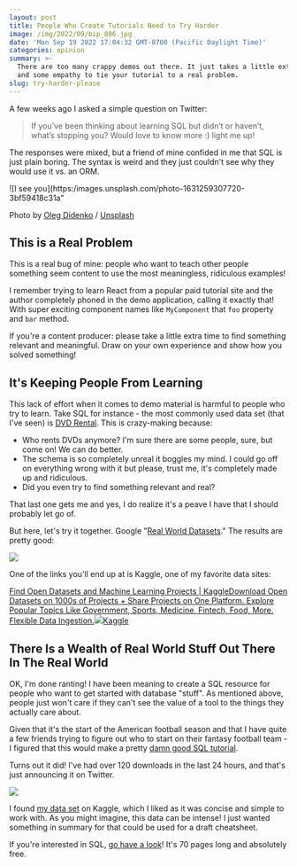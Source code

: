 ```yaml
---
layout: post
title: People Who Create Tutorials Need to Try Harder
image: /img/2022/09/bip_806.jpg
date: 'Mon Sep 19 2022 17:04:32 GMT-0700 (Pacific Daylight Time)'
categories: opinion
summary: >-
  There are too many crappy demos out there. It just takes a little extra time
  and some empathy to tie your tutorial to a real problem.
slug: try-harder-please
---
```


A few weeks ago I asked a simple question on Twitter:

> If you’ve been thinking about learning SQL but didn’t or haven’t, what’s stopping you? Would love to know more :) light me up!

The responses were mixed, but a friend of mine confided in me that SQL is just plain boring. The syntax is weird and they just couldn't see why they would use it vs. an ORM.

![I see you](https:/images.unsplash.com/photo-1631259307720-3bf59418c31a"

Photo by [Oleg Didenko](https://unsplash.com/@o%5Fdid?utm%5Fsource=ghost&utm%5Fmedium=referral&utm%5Fcampaign=api-credit) / [Unsplash](https://unsplash.com/?utm%5Fsource=ghost&utm%5Fmedium=referral&utm%5Fcampaign=api-credit)

## This is a Real Problem

This is a real bug of mine: people who want to teach other people something seem content to use the most meaningless, ridiculous examples!

I remember trying to learn React from a popular paid tutorial site and the author completely phoned in the demo application, calling it exactly that! With super exciting component names like `MyComponent` that `foo` property and `bar` method.

If you're a content producer: please take a little extra time to find something relevant and meaningful. Draw on your own experience and show how you solved something! 

## It's Keeping People From Learning

This lack of effort when it comes to demo material is harmful to people who try to learn. Take SQL for instance - the most commonly used data set (that I've seen) is [DVD Rental](https://www.postgresqltutorial.com/postgresql-getting-started/postgresql-sample-database/). This is crazy-making because:

* Who rents DVDs anymore? I'm sure there are some people, sure, but come on! We can do better.
* The schema is so completely unreal it boggles my mind. I could go off on everything wrong with it but please, trust me, it's completely made up and ridiculous.
* Did you even try to find something relevant and real?

That last one gets me and yes, I do realize it's a peave I have that I should probably let go of.

But here, let's try it together. Google "[Real World Datasets](https://www.google.com/search?q=real+world+datasets)." The results are pretty good:

![](https://blog.bigmachine.io/img/2022/09/image.png)

One of the links you'll end up at is Kaggle, one of my favorite data sites:

[Find Open Datasets and Machine Learning Projects | KaggleDownload Open Datasets on 1000s of Projects + Share Projects on One Platform. Explore Popular Topics Like Government, Sports, Medicine, Fintech, Food, More. Flexible Data Ingestion.![](https://www.kaggle.com/static/images/favicon.ico)Kaggle](https://www.kaggle.com/datasets)

## There Is a Wealth of Real World Stuff Out There In The Real World

OK, I'm done ranting! I have been meaning to create a SQL resource for people who want to get started with database "stuff". As mentioned above, people just won't care if they can't see the value of a tool to the things they actually care about.

Given that it's the start of the American football season and that I have quite a few friends trying to figure out who to start on their fantasy football team - I figured that this would make a pretty [damn good SQL tutorial](https://bigmachine.io/little-sql-book/).

Turns out it did! I've had over 120 downloads in the last 24 hours, and that's just announcing it on Twitter.

[![](/2022/09/littlesql-1.jpg)](https://bigmachine.io/little-sql-book/)

I found [my data set](https://www.kaggle.com/code/mur418/2020-fantasy-football) on Kaggle, which I liked as it was concise and simple to work with. As you might imagine, this data can be intense! I just wanted something in summary for that could be used for a draft cheatsheet.

If you're interested in SQL, [go have a look](https://bigmachine.io/little-sql-book/)! It's 70 pages long and absolutely free.

## 
